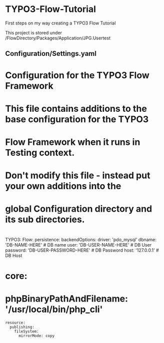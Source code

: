 TYPO3-Flow-Tutorial
===================

First steps on my way creating a TYPO3 Flow Tutorial

This project is stored under /FlowDirectory/Packages/Application/JPG.Usertest

Configuration/Settings.yaml
---------------------------
#                                                                        #
# Configuration for the TYPO3 Flow Framework                             #
#                                                                        #
# This file contains additions to the base configuration for the TYPO3   #
# Flow Framework when it runs in Testing context.                        #
#                                                                        #
# Don't modify this file - instead put your own additions into the       #
# global Configuration directory and its sub directories.                #
#                                                                        #

TYPO3:
  Flow:
    persistence:
      backendOptions:
        driver: 'pdo_mysql'
        dbname: 'DB-NAME-HERE'				# DB name
        user: 'DB-USER-NAME-HERE'			# DB User
        password: 'DB-USER-PASSWORD-HERE'	# DB Password
        host: '127.0.0.1'					# DB Host

#    core:
#      phpBinaryPathAndFilename: '/usr/local/bin/php_cli'

    resource:
      publishing:
        fileSystem:
          mirrorMode: copy
		  
